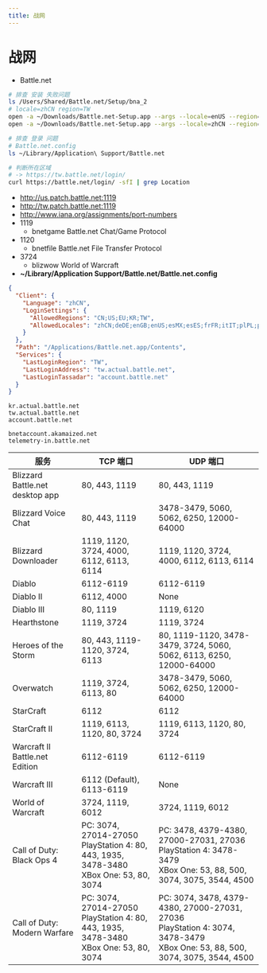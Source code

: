 ```yaml
---
title: 战网
---
```


# 战网

- Battle.net

```bash
# 排查 安装 失败问题
ls /Users/Shared/Battle.net/Setup/bna_2
# locale=zhCN region=TW
open -a ~/Downloads/Battle.net-Setup.app --args --locale=enUS --region=US --session=
open -a ~/Downloads/Battle.net-Setup.app --args --locale=zhCN --region=TW --session=

# 排查 登录 问题
# Battle.net.config
ls ~/Library/Application\ Support/Battle.net

# 判断所在区域
# -> https://tw.battle.net/login/
curl https://battle.net/login/ -sfI | grep Location
```

- http://us.patch.battle.net:1119
- http://tw.patch.battle.net:1119
- http://www.iana.org/assignments/port-numbers
- 1119
  - bnetgame Battle.net Chat/Game Protocol
- 1120
  - bnetfile Battle.net File Transfer Protocol
- 3724
  - blizwow World of Warcraft
- **~/Library/Application Support/Battle.net/Battle.net.config**

```json
{
  "Client": {
    "Language": "zhCN",
    "LoginSettings": {
      "AllowedRegions": "CN;US;EU;KR;TW",
      "AllowedLocales": "zhCN;deDE;enGB;enUS;esMX;esES;frFR;itIT;plPL;ptBR;ruRU;koKR;zhTW"
    }
  },
  "Path": "/Applications/Battle.net.app/Contents",
  "Services": {
    "LastLoginRegion": "TW",
    "LastLoginAddress": "tw.actual.battle.net",
    "LastLoginTassadar": "account.battle.net"
  }
}
```

```
kr.actual.battle.net
tw.actual.battle.net
account.battle.net

bnetaccount.akamaized.net
telemetry-in.battle.net
```

| 服务                            | TCP 端口                                                                                     | UDP 端口                                                                                                                           |
| ------------------------------- | -------------------------------------------------------------------------------------------- | ---------------------------------------------------------------------------------------------------------------------------------- |
| Blizzard Battle.net desktop app | 80, 443, 1119                                                                                | 80, 443, 1119                                                                                                                      |
| Blizzard Voice Chat             | 80, 443, 1119                                                                                | 3478-3479, 5060, 5062, 6250, 12000-64000                                                                                           |
| Blizzard Downloader             | 1119, 1120, 3724, 4000, 6112, 6113, 6114                                                     | 1119, 1120, 3724, 4000, 6112, 6113, 6114                                                                                           |
| Diablo                          | 6112-6119                                                                                    | 6112-6119                                                                                                                          |
| Diablo II                       | 6112, 4000                                                                                   | None                                                                                                                               |
| Diablo III                      | 80, 1119                                                                                     | 1119, 6120                                                                                                                         |
| Hearthstone                     | 1119, 3724                                                                                   | 1119, 3724                                                                                                                         |
| Heroes of the Storm             | 80, 443, 1119-1120, 3724, 6113                                                               | 80, 1119-1120, 3478-3479, 3724, 5060, 5062, 6113, 6250, 12000-64000                                                                |
| Overwatch                       | 1119, 3724, 6113, 80                                                                         | 3478-3479, 5060, 5062, 6250, 12000-64000                                                                                           |
| StarCraft                       | 6112                                                                                         | 6112                                                                                                                               |
| StarCraft II                    | 1119, 6113, 1120, 80, 3724                                                                   | 1119, 6113, 1120, 80, 3724                                                                                                         |
| Warcraft II Battle.net Edition  | 6112-6119                                                                                    | 6112-6119                                                                                                                          |
| Warcraft III                    | 6112 (Default), 6113-6119                                                                    | None                                                                                                                               |
| World of Warcraft               | 3724, 1119, 6012                                                                             | 3724, 1119, 6012                                                                                                                   |
| Call of Duty: Black Ops 4       | PC: 3074, 27014-27050<br/>PlayStation 4: 80, 443, 1935, 3478-3480<br/>XBox One: 53, 80, 3074 | PC: 3478, 4379-4380, 27000-27031, 27036<br/>PlayStation 4: 3478-3479<br/>XBox One: 53, 88, 500, 3074, 3075, 3544, 4500             |
| Call of Duty: Modern Warfare    | PC: 3074, 27014-27050<br/>PlayStation 4: 80, 443, 1935, 3478-3480<br/>XBox One: 53, 80, 3074 | PC: 3074, 3478, 4379-4380, 27000-27031, 27036<br/>PlayStation 4: 3074, 3478-3479<br/>XBox One: 53, 88, 500, 3074, 3075, 3544, 4500 |
